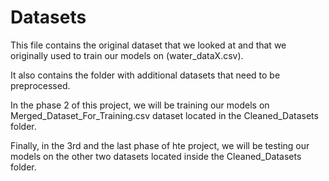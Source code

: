 # Datasets

This file contains the original dataset that we looked at and that we originally used to train our models on (water_dataX.csv).

It also contains the folder with additional datasets that need to be preprocessed.

In the phase 2 of this project, we will be training our models on Merged_Dataset_For_Training.csv dataset located in the Cleaned_Datasets folder.

Finally, in the 3rd and the last phase of hte project, we will be testing our models on the other two datasets located inside the Cleaned_Datasets folder.
